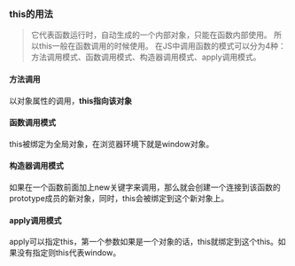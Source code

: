 ### this的用法
> 它代表函数运行时，自动生成的一个内部对象，只能在函数内部使用。 所以this一般在函数调用的时候使用。 
在JS中调用函数的模式可以分为4种： 方法调用模式、函数调用模式、构造器调用模式、apply调用模式。
#### 方法调用
以对象属性的调用，**this指向该对象**
#### 函数调用模式
this被绑定为全局对象，在浏览器环境下就是window对象。
#### 构造器调用模式
 如果在一个函数前面加上new关键字来调用，那么就会创建一个连接到该函数的prototype成员的新对象，同时，this会被绑定到这个新对象上。
#### apply调用模式
apply可以指定this，第一个参数如果是一个对象的话，this就绑定到这个this。如果没有指定则this代表window。
